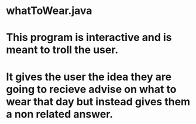 # whatToWear.java

# This program is interactive and is meant to troll the user.
# It gives the user the idea they are going to recieve advise on what to wear that day but instead gives them a non related answer.
